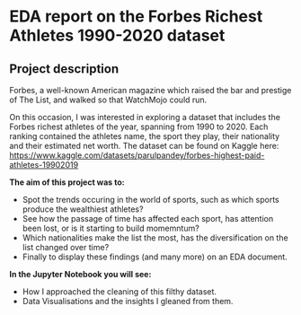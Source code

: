 # EDA report on the Forbes Richest Athletes 1990-2020 dataset
## Project description
Forbes, a well-known American magazine which raised the bar and prestige of The List, and walked so that WatchMojo could run.

On this occasion, I was interested in exploring a dataset that includes the Forbes richest athletes of the year, spanning from 1990 to 2020. 
Each ranking contained the athletes name, the sport they play, their nationality and their estimated net worth.
The dataset can be found on Kaggle here: https://www.kaggle.com/datasets/parulpandey/forbes-highest-paid-athletes-19902019

**The aim of this project was to:**
* Spot the trends occuring in the world of sports, such as which sports produce the wealthiest athletes?
* See how the passage of time has affected each sport, has attention been lost, or is it starting to build momemntum?
* Which nationalities make the list the most, has the diversification on the list changed over time?
* Finally to display these findings (and many more) on an EDA document.

**In the Jupyter Notebook you will see:**
* How I approached the cleaning of this filthy dataset.
* Data Visualisations and the insights I gleaned from them. 
